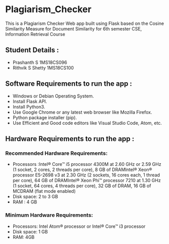 # Plagiarism_Checker
This is a Plagiarism Checker Web app built using Flask based on the Cosine Similarity Measure for Document Similarity for 
6th semester CSE, 
Information Retrieval Course

## Student Details :
- Prashanth S         1MS18CS096 
- Rithvik S Shetty    1MS18CS100

## Software Requirements to run the app :
- Windows or Debian Operating System.
- Install Flask API.
- Install Python3.
- Use Google Chrome or any latest web browser like Mozilla Firefox.
- Python package installer (pip).
- Use Efficient and Good code editors like Visual Studio Code, Atom, etc.

## Hardware Requirements to run the app :

### Recommended Hardware Requirements:
- Processors :Intel® Core™ i5 processor 4300M at 2.60 GHz or 2.59 GHz (1 socket, 2 cores, 2 threads per core), 8 GB of DRAMIntel® Xeon® processor E5-2698 v3 at 2.30               GHz (2 sockets, 16 cores each, 1 thread per core), 64 GB of DRAMIntel® Xeon Phi™ processor 7210 at 1.30 GHz (1 socket, 64 cores, 4 threads per core),               32 GB of DRAM, 16 GB of MCDRAM (flat mode enabled)
- Disk space: 2 to 3 GB
- RAM : 4 GB

### Minimum Hardware Requirements:
- Processors: Intel Atom® processor or Intel® Core™ i3 processor
- Disk space: 1 GB
- RAM: 4GB



